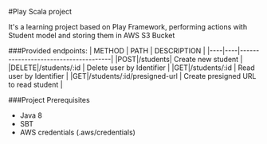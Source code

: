 #Play Scala project

It's a learning project based on Play Framework, performing actions with Student model and storing them in AWS S3 Bucket

###Provided endpoints:
| METHOD | PATH | DESCRIPTION                          |
|----|----|--------------------------------------|
|POST|/students| Create new student                   |
|DELETE|/students/:id | Delete user by Identifier            |
|GET|/students/:id | Read user by Identifier              |
|GET|/students/:id/presigned-url | Create presigned URL to read student |

###Project Prerequisites
* Java 8
* SBT
* AWS credentials (.aws/credentials)